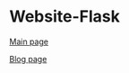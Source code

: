 # Website-Flask

[Main page](https://anonymousrand.xyz)

[Blog page](https://blog.anonymousrand.xyz)
